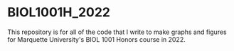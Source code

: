 # BIOL1001H_2022

This repository is for all of the code that I write to make graphs and figures for Marquette University's BIOL 1001 Honors course in 2022.
